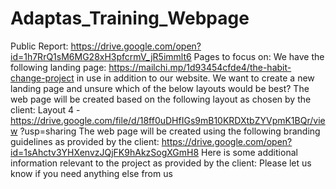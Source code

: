 # Adaptas_Training_Webpage
Public Report: https://drive.google.com/open?id=1h7RrQ1sM6MG28xH3pfcrmV_jR5immlt6 Pages to focus on: We have the following landing page: https://mailchi.mp/1d93454cfde4/the-habit-change-project in use in addition to our website. We want to create a new landing page and unsure which of the below layouts would be best? The web page will be created based on the following layout as chosen by the client: Layout 4 - https://drive.google.com/file/d/18ff0uDHfIGs9mB10KRDXtbZYVpmK1BQr/view ?usp=sharing The web page will be created using the following branding guidelines as provided by the client: https://drive.google.com/open?id=1sAhctv3YHXenvzJQjFK9hAkzSogXGmH8 Here is some additional information relevant to the project as provided by the client: Please let us know if you need anything else from us
